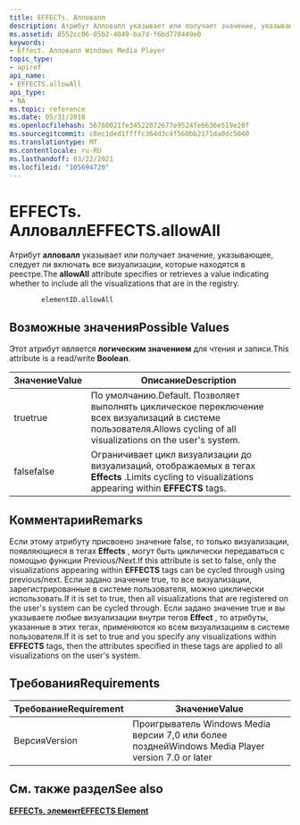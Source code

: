 ```yaml
---
title: EFFECTs. Алловалл
description: Атрибут Алловалл указывает или получает значение, указывающее, следует ли включать все визуализации, которые находятся в реестре.
ms.assetid: 8552cc06-05b2-4049-ba7d-f6bd770449e0
keywords:
- Effect. Алловалл Windows Media Player
topic_type:
- apiref
api_name:
- EFFECTS.allowAll
api_type:
- NA
ms.topic: reference
ms.date: 05/31/2018
ms.openlocfilehash: 56760021fe34522072677e9524fe6636e519e20f
ms.sourcegitcommit: c8ec1ded1ffffc364d3c4f560bb2171da0dc5040
ms.translationtype: MT
ms.contentlocale: ru-RU
ms.lasthandoff: 03/22/2021
ms.locfileid: "105694720"
---
```

# <a name="effectsallowall"></a><span data-ttu-id="93940-104">EFFECTs. Алловалл</span><span class="sxs-lookup"><span data-stu-id="93940-104">EFFECTS.allowAll</span></span>

<span data-ttu-id="93940-105">Атрибут **алловалл** указывает или получает значение, указывающее, следует ли включать все визуализации, которые находятся в реестре.</span><span class="sxs-lookup"><span data-stu-id="93940-105">The **allowAll** attribute specifies or retrieves a value indicating whether to include all the visualizations that are in the registry.</span></span>

``` syntax
        elementID.allowAll
```

## <a name="possible-values"></a><span data-ttu-id="93940-106">Возможные значения</span><span class="sxs-lookup"><span data-stu-id="93940-106">Possible Values</span></span>

<span data-ttu-id="93940-107">Этот атрибут является **логическим значением** для чтения и записи.</span><span class="sxs-lookup"><span data-stu-id="93940-107">This attribute is a read/write **Boolean**.</span></span>



| <span data-ttu-id="93940-108">Значение</span><span class="sxs-lookup"><span data-stu-id="93940-108">Value</span></span> | <span data-ttu-id="93940-109">Описание</span><span class="sxs-lookup"><span data-stu-id="93940-109">Description</span></span>                                                         |
|-------|---------------------------------------------------------------------|
| <span data-ttu-id="93940-110">true</span><span class="sxs-lookup"><span data-stu-id="93940-110">true</span></span>  | <span data-ttu-id="93940-111">По умолчанию.</span><span class="sxs-lookup"><span data-stu-id="93940-111">Default.</span></span> <span data-ttu-id="93940-112">Позволяет выполнять циклическое переключение всех визуализаций в системе пользователя.</span><span class="sxs-lookup"><span data-stu-id="93940-112">Allows cycling of all visualizations on the user's system.</span></span> |
| <span data-ttu-id="93940-113">false</span><span class="sxs-lookup"><span data-stu-id="93940-113">false</span></span> | <span data-ttu-id="93940-114">Ограничивает цикл визуализации до визуализаций, отображаемых в тегах **Effects** .</span><span class="sxs-lookup"><span data-stu-id="93940-114">Limits cycling to visualizations appearing within **EFFECTS** tags.</span></span> |



 

## <a name="remarks"></a><span data-ttu-id="93940-115">Комментарии</span><span class="sxs-lookup"><span data-stu-id="93940-115">Remarks</span></span>

<span data-ttu-id="93940-116">Если этому атрибуту присвоено значение false, то только визуализации, появляющиеся в тегах **Effects** , могут быть циклически передаваться с помощью функции Previous/Next.</span><span class="sxs-lookup"><span data-stu-id="93940-116">If this attribute is set to false, only the visualizations appearing within **EFFECTS** tags can be cycled through using previous/next.</span></span> <span data-ttu-id="93940-117">Если задано значение true, то все визуализации, зарегистрированные в системе пользователя, можно циклически использовать.</span><span class="sxs-lookup"><span data-stu-id="93940-117">If it is set to true, then all visualizations that are registered on the user's system can be cycled through.</span></span> <span data-ttu-id="93940-118">Если задано значение true и вы указываете любые визуализации внутри тегов **Effect** , то атрибуты, указанные в этих тегах, применяются ко всем визуализациям в системе пользователя.</span><span class="sxs-lookup"><span data-stu-id="93940-118">If it is set to true and you specify any visualizations within **EFFECTS** tags, then the attributes specified in these tags are applied to all visualizations on the user's system.</span></span>

## <a name="requirements"></a><span data-ttu-id="93940-119">Требования</span><span class="sxs-lookup"><span data-stu-id="93940-119">Requirements</span></span>



| <span data-ttu-id="93940-120">Требование</span><span class="sxs-lookup"><span data-stu-id="93940-120">Requirement</span></span> | <span data-ttu-id="93940-121">Значение</span><span class="sxs-lookup"><span data-stu-id="93940-121">Value</span></span> |
|--------------------|------------------------------------------------------|
| <span data-ttu-id="93940-122">Версия</span><span class="sxs-lookup"><span data-stu-id="93940-122">Version</span></span><br/> | <span data-ttu-id="93940-123">Проигрыватель Windows Media версии 7,0 или более поздней</span><span class="sxs-lookup"><span data-stu-id="93940-123">Windows Media Player version 7.0 or later</span></span><br/> |



## <a name="see-also"></a><span data-ttu-id="93940-124">См. также раздел</span><span class="sxs-lookup"><span data-stu-id="93940-124">See also</span></span>

<dl> <dt>

[<span data-ttu-id="93940-125">**EFFECTs, элемент**</span><span class="sxs-lookup"><span data-stu-id="93940-125">**EFFECTS Element**</span></span>](effects-element.md)
</dt> </dl>

 

 





